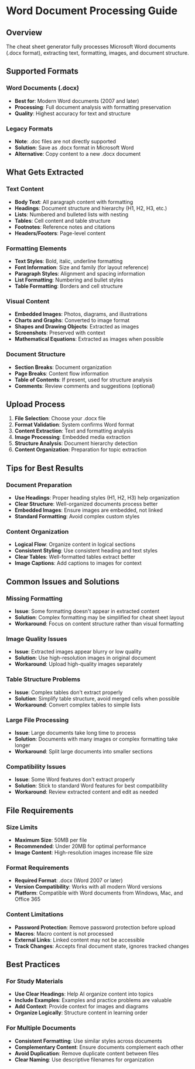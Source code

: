# Word Document Processing Guide

## Overview

The cheat sheet generator fully processes Microsoft Word documents (.docx format), extracting text, formatting, images, and document structure.

## Supported Formats

### Word Documents (.docx)
- **Best for**: Modern Word documents (2007 and later)
- **Processing**: Full document analysis with formatting preservation
- **Quality**: Highest accuracy for text and structure

### Legacy Formats
- **Note**: .doc files are not directly supported
- **Solution**: Save as .docx format in Microsoft Word
- **Alternative**: Copy content to a new .docx document

## What Gets Extracted

### Text Content
- **Body Text**: All paragraph content with formatting
- **Headings**: Document structure and hierarchy (H1, H2, H3, etc.)
- **Lists**: Numbered and bulleted lists with nesting
- **Tables**: Cell content and table structure
- **Footnotes**: Reference notes and citations
- **Headers/Footers**: Page-level content

### Formatting Elements
- **Text Styles**: Bold, italic, underline formatting
- **Font Information**: Size and family (for layout reference)
- **Paragraph Styles**: Alignment and spacing information
- **List Formatting**: Numbering and bullet styles
- **Table Formatting**: Borders and cell structure

### Visual Content
- **Embedded Images**: Photos, diagrams, and illustrations
- **Charts and Graphs**: Converted to image format
- **Shapes and Drawing Objects**: Extracted as images
- **Screenshots**: Preserved with context
- **Mathematical Equations**: Extracted as images when possible

### Document Structure
- **Section Breaks**: Document organization
- **Page Breaks**: Content flow information
- **Table of Contents**: If present, used for structure analysis
- **Comments**: Review comments and suggestions (optional)

## Upload Process

1. **File Selection**: Choose your .docx file
2. **Format Validation**: System confirms Word format
3. **Content Extraction**: Text and formatting analysis
4. **Image Processing**: Embedded media extraction
5. **Structure Analysis**: Document hierarchy detection
6. **Content Organization**: Preparation for topic extraction

## Tips for Best Results

### Document Preparation
- **Use Headings**: Proper heading styles (H1, H2, H3) help organization
- **Clear Structure**: Well-organized documents process better
- **Embedded Images**: Ensure images are embedded, not linked
- **Standard Formatting**: Avoid complex custom styles

### Content Organization
- **Logical Flow**: Organize content in logical sections
- **Consistent Styling**: Use consistent heading and text styles
- **Clear Tables**: Well-formatted tables extract better
- **Image Captions**: Add captions to images for context

## Common Issues and Solutions

### Missing Formatting
- **Issue**: Some formatting doesn't appear in extracted content
- **Solution**: Complex formatting may be simplified for cheat sheet layout
- **Workaround**: Focus on content structure rather than visual formatting

### Image Quality Issues
- **Issue**: Extracted images appear blurry or low quality
- **Solution**: Use high-resolution images in original document
- **Workaround**: Upload high-quality images separately

### Table Structure Problems
- **Issue**: Complex tables don't extract properly
- **Solution**: Simplify table structure, avoid merged cells when possible
- **Workaround**: Convert complex tables to simple lists

### Large File Processing
- **Issue**: Large documents take long time to process
- **Solution**: Documents with many images or complex formatting take longer
- **Workaround**: Split large documents into smaller sections

### Compatibility Issues
- **Issue**: Some Word features don't extract properly
- **Solution**: Stick to standard Word features for best compatibility
- **Workaround**: Review extracted content and edit as needed

## File Requirements

### Size Limits
- **Maximum Size**: 50MB per file
- **Recommended**: Under 20MB for optimal performance
- **Image Content**: High-resolution images increase file size

### Format Requirements
- **Required Format**: .docx (Word 2007 or later)
- **Version Compatibility**: Works with all modern Word versions
- **Platform**: Compatible with Word documents from Windows, Mac, and Office 365

### Content Limitations
- **Password Protection**: Remove password protection before upload
- **Macros**: Macro content is not processed
- **External Links**: Linked content may not be accessible
- **Track Changes**: Accepts final document state, ignores tracked changes

## Best Practices

### For Study Materials
- **Use Clear Headings**: Help AI organize content into topics
- **Include Examples**: Examples and practice problems are valuable
- **Add Context**: Provide context for images and diagrams
- **Organize Logically**: Structure content in learning order

### For Multiple Documents
- **Consistent Formatting**: Use similar styles across documents
- **Complementary Content**: Ensure documents complement each other
- **Avoid Duplication**: Remove duplicate content between files
- **Clear Naming**: Use descriptive filenames for organization
